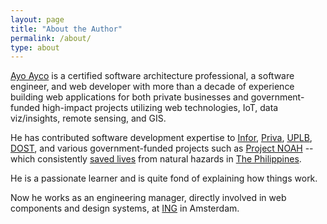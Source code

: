 ```yaml
---
layout: page
title: "About the Author"
permalink: /about/
type: about
---
```


[Ayo Ayco](https://ayco.io) is a certified software architecture professional, a software engineer, and web developer with more than a decade of experience building web applications for both private businesses and government-funded high-impact projects utilizing web technologies, IoT, data viz/insights, remote sensing, and GIS.

He has contributed software development expertise to [Infor](http://infor.com), [Priva](https://www.priva.com/), [UPLB](http://itc.uplb.edu.ph), [DOST](http://dost.gov.ph), and various government-funded projects such as [Project NOAH](http://noah.up.edu.ph) -- which consistently [saved lives](https://www.youtube.com/watch?v=LKrV6vtGZEA) from natural hazards in [The Philippines](https://www.officialgazette.gov.ph/programs/about-project-noah/).

He is a passionate learner and is quite fond of explaining how things work.

Now he works as an engineering manager, directly involved in web components and design systems, at <a href="https://ing.com">ING</a> in Amsterdam.
